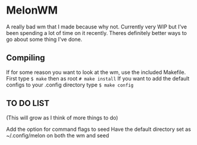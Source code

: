# MelonWM
A really bad wm that I made because why not.
Currently very WIP but I've been spending a lot of time on it recently.
Theres definitely better ways to go about some thing I've done.

## Compiling
If for some reason you want to look at the wm, use the included Makefile. First type 
`$ make`
then as root
`# make install`
If you want to add the default configs to your .config directory type
`$ make config`

## TO DO LIST 
(This will grow as I think of more things to do)

Add the option for command flags to seed
Have the default directory set as ~/.config/melon on both the wm and seed
